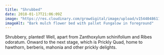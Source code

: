 ```yaml
---
title: "Shrubbed"
date: 2018-01-17T21:06:09Z
image: "https://res.cloudinary.com/growdigital/image/upload/v1544048611/bark-mulch-38846298425.jpg"
imageAlt: "Bark mulch flower bed with pallet Fungalow in foreground"
---
```


Shrubbery, planted! Well, apart from Zanthoxylum schinifolium and Ribes odoratum. Onward to the next stage, which is Prickly Quad, home to hawthorn, berberis, mahonia and other prickly delights.
